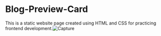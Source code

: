 # Blog-Preview-Card

This is a static website page created using HTML and CSS for practicing frontend development.![Capture](https://github.com/user-attachments/assets/d39440da-85d1-4d70-8ee5-f67710fe868d)
